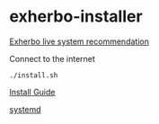 # exherbo-installer

[Exherbo live system recommendation](http://www.sysresccd.org/)

Connect to the internet

```
./install.sh
```

[Install Guide](https://exherbo.org/docs/install-guide.html)

[systemd](https://exherbo.org/docs/systemd.html)